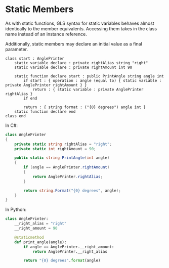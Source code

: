 # Static Members

As with static functions, GLS syntax for static variables behaves almost identically to the member equivalents. Accessing them takes in the class name instead of an instance reference.

Additionally, static members may declare an initial value as a final parameter.

```gls
class start : AnglePrinter
    static variable declare : private rightAlias string "right"
    static variable declare : private rightAmount int 90

    static function declare start : public PrintAngle string angle int
        if start : { operation : angle (equal to) { static variable : private AnglePrinter rightAmount } }
            return : { static variable : private AnglePrinter rightAlias }
        if end

        return : { string format : ("{0} degrees") angle int }
    static function declare end
class end
```

In C\#:

```csharp
class AnglePrinter
{
    private static string rightAlias = "right";
    private static int rightAmount = 90;

    public static string PrintAngle(int angle)
    {
        if (angle == AnglePrinter.rightAmount)
        {
            return AnglePrinter.rightAlias;
        }

        return string.Format("{0} degrees", angle);
    }
}
```

In Python:

```python
class AnglePrinter:
    __right_alias = "right"
    __right_amount = 90

    @staticmethod
    def print_angle(angle):
        if angle == AnglePrinter.__right_amount:
            return AnglePrinter.__right_alias

        return "{0} degrees".format(angle)
```
